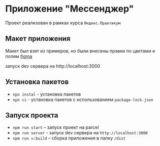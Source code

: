 # Приложение "Мессенджер"

Проект реализован в рамках курса  `Яндекс.Практикум`

## Макет приложения
Макет был взят из примеров, но были внесены правки по цветами и полям
[figma](https://www.figma.com/file/24EUnEHGEDNLdOcxg7ULwV/Chat?node-id=0%3A1)

запуск dev сервера на http://localhost:3000

## Установка пакетов
* `npn instal` - установка пакетов
* `npn ci` - установка пакетов с использованием `package-lock.json`

## Запуск проекта
* `npm run start` – запуск проект на parcel
* `npm run server` - запуск dev сервера на `http://localhost:3000`
* `npm run =:build` – сборка приложения в папку `/dist`
